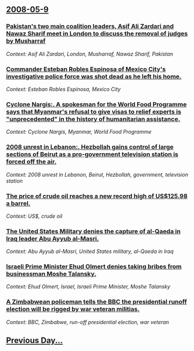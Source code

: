## [2008-05-9](/news/2008/05/9/index.md)

### [ Pakistan's two main coalition leaders, Asif Ali Zardari and Nawaz Sharif meet in London to discuss the removal of judges by Musharraf ](/news/2008/05/9/pakistan-s-two-main-coalition-leaders-asif-ali-zardari-and-nawaz-sharif-meet-in-london-to-discuss-the-removal-of-judges-by-musharraf.md)
_Context: Asif Ali Zardari, London, Musharraf, Nawaz Sharif, Pakistan_

### [ Commander Esteban Robles Espinosa of Mexico City's investigative police force was shot dead as he left his home. ](/news/2008/05/9/commander-esteban-robles-espinosa-of-mexico-city-s-investigative-police-force-was-shot-dead-as-he-left-his-home.md)
_Context: Esteban Robles Espinosa, Mexico City_

### [ Cyclone Nargis:. A spokesman for the World Food Programme says that Myanmar's refusal to give visas to relief experts is "unprecedented" in the history of humanitarian assistance. ](/news/2008/05/9/cyclone-nargis-a-spokesman-for-the-world-food-programme-says-that-myanmar-s-refusal-to-give-visas-to-relief-experts-is-unprecedented-in.md)
_Context: Cyclone Nargis, Myanmar, World Food Programme_

### [ 2008 unrest in Lebanon:. Hezbollah gains control of large sections of Beirut as a pro-government television station is forced off the air. ](/news/2008/05/9/2008-unrest-in-lebanon-hezbollah-gains-control-of-large-sections-of-beirut-as-a-pro-government-television-station-is-forced-off-the-air.md)
_Context: 2008 unrest in Lebanon, Beirut, Hezbollah, government, television station_

### [ The price of crude oil reaches a new record high of US$125.98 a barrel. ](/news/2008/05/9/the-price-of-crude-oil-reaches-a-new-record-high-of-us-125-98-a-barrel.md)
_Context: US$, crude oil_

### [ The United States Military denies the capture of al-Qaeda in Iraq leader Abu Ayyub al-Masri. ](/news/2008/05/9/the-united-states-military-denies-the-capture-of-al-qaeda-in-iraq-leader-abu-ayyub-al-masri.md)
_Context: Abu Ayyub al-Masri, United States military, al-Qaeda in Iraq_

### [ Israeli Prime Minister Ehud Olmert denies taking bribes from businessman Moshe Talansky. ](/news/2008/05/9/israeli-prime-minister-ehud-olmert-denies-taking-bribes-from-businessman-moshe-talansky.md)
_Context: Ehud Olmert, Israel, Israeli Prime Minister, Moshe Talansky_

### [ A Zimbabwean policeman tells the BBC the presidential runoff election will be rigged by war veteran militias. ](/news/2008/05/9/a-zimbabwean-policeman-tells-the-bbc-the-presidential-runoff-election-will-be-rigged-by-war-veteran-militias.md)
_Context: BBC, Zimbabwe, run-off presidential election, war veteran_

## [Previous Day...](/news/2008/05/8/index.md)


